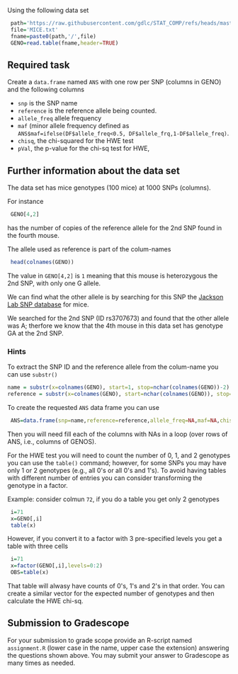 Using the following data set

```r
 path='https://raw.githubusercontent.com/gdlc/STAT_COMP/refs/heads/master/DATA'
 file='MICE.txt'
 fname=paste0(path,'/',file)
 GENO=read.table(fname,header=TRUE)
```

## Required task

Create a `data.frame` named `ANS` with one row per SNP (columns in GENO) and the following columns

  - `snp` is the SNP name
  - `reference` is the reference allele being counted.
  - `allele_freq` allele frequency
  - `maf` (minor allele frequency defined as `ANS$maf=ifelse(DF$allele_freq<0.5, DF$allele_frq,1-DF$allele_freq)`.
  - `chisq`, the chi-squared for the HWE test
  - `pVal`, the p-value for the chi-sq test for HWE,
 

## Further information about the data set

The data set has mice genotypes (100 mice) at 1000 SNPs (columns).

For instance

```r
 GENO[4,2]
```

has the number of copies of the reference allele for the 2nd SNP found in the fourth mouse. 

The allele used as reference is part of the colum-names

```r
 head(colnames(GENO))
```

The value in `GENO[4,2]` is `1` meaning that this mouse is heterozygous the 2nd SNP, with only one G allele.

We can find what the other allele is by searching for this SNP the [Jackson Lab SNP database](https://www.informatics.jax.org/)  for mice. 

We searched for the 2nd SNP (ID rs3707673)  and found that the other allele was A; therfore we know that the 4th mouse in this data set has genotype GA at the 2nd SNP. 

### Hints

To extract the SNP ID and the reference allele from the colum-name you can use `substr()`

```r
name = substr(x=colnames(GENO), start=1, stop=nchar(colnames(GENO))-2)
reference = substr(x=colnames(GENO), start=nchar(colnames(GENO)), stop=nchar(colnames(GENO)))

```

To create the requested `ANS` data frame you can use


```r
 ANS=data.frame(snp=name,reference=reference,allele_freq=NA,maf=NA,chisq=NA,pVal=NA)
```

Then you will need fill each of the columns with NAs in a loop (over rows of ANS, i.e., columns of GENOS).

For the HWE test you will need to count the number of 0, 1, and 2 genotypes you can use the `table()` command; however, for some SNPs you may have only 1 or 2 genotypes (e.g., all 0's or all 0's and 1's). To avoid having tables with different number of entries you can consider transforming the genotype in a factor. 

Example: consider colmun `72`, if you do a table  you get only 2 genotypes

```r
 i=71
 x=GENO[,i]
 table(x)
```

However, if you convert it to a factor with 3 pre-specified levels you get a table with three cells

```r
 i=71
 x=factor(GENO[,i],levels=0:2)
 OBS=table(x)
```

That table will alwasy have counts of 0's, 1's and 2's in that order. You can create a similar vector for the expected number of genotypes and then calculate the HWE chi-sq. 




## Submission to Gradescope

  For your submission to grade scope provide an R-script named `assignment.R` (lower case in the name, upper case the extension) answering the questions shown above. 
  You may submit your answer to Gradescope as many times as needed.
